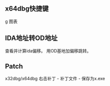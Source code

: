 
## x64dbg快捷键
g 图表
## IDA地址转OD地址
查看并计算ida偏移。
用OD基地加偏移跳转。


## Patch
x32dbg/x64dbg 右击补丁 - 补丁文件 - 保存为x.exe
